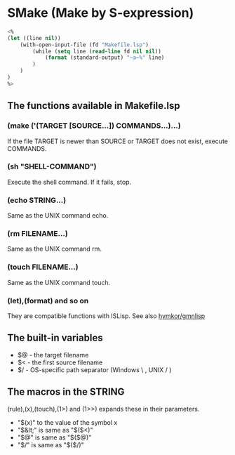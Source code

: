 SMake (Make by S-expression)
============================

```lisp
<%
(let ((line nil))
    (with-open-input-file (fd "Makefile.lsp")
        (while (setq line (read-line fd nil nil))
            (format (standard-output) "~a~%" line)
        )
    )
)
%>
```

## The functions available in Makefile.lsp

### (make ('(TARGET [SOURCE...]) COMMANDS...)...)

If the file TARGET is newer than SOURCE or TARGET does not exist, execute COMMANDS.

### (sh "SHELL-COMMAND")

Execute the shell command. If it fails, stop.

### (echo STRING...)

Same as the UNIX command echo.

### (rm FILENAME...)

Same as the UNIX command rm.

### (touch FILENAME...)

Same as the UNIX command touch.

### (let),(format) and so on

They are compatible functions with ISLisp. See also [hymkor/gmnlisp](https://github.com/hymkor/gmnlisp)

## The built-in variables

- $@ - the target filename
- $&lt; - the first source filename
- $/ - OS-specific path separator (Windows \ , UNIX / )

## The macros in the STRING

(rule),(x),(touch),(1&gt;) and (1&gt;&gt;) expands these in their parameters.

- "$(x)" to the value of the symbol x
- "$&lt;" is same as "$($&lt;)"
- "$@" is same as "$($@)"
- "$/" is same as "$($/)"
